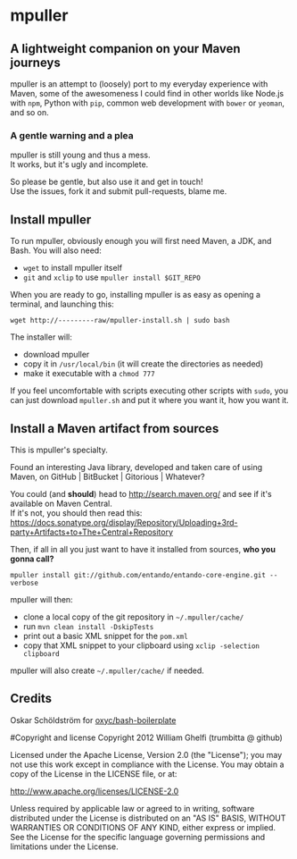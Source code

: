 # mpuller
## A lightweight companion on your Maven journeys
mpuller is an attempt to (loosely) port to my
everyday experience with Maven, some of the awesomeness I could find in
other worlds like Node.js with `npm`, Python with `pip`, common web
development with `bower` or `yeoman`, and so on.

### A gentle warning and a plea
mpuller is still young and thus a mess.  
It works, but it's ugly and incomplete.

So please be gentle, but also use it and get in touch!  
Use the issues, fork it and submit pull-requests, blame me.

## Install mpuller
To run mpuller, obviously enough you will first need Maven, a JDK, and Bash.
You will also need:

* `wget` to install mpuller itself
* `git` and `xclip` to use `mpuller install $GIT_REPO`

When you are ready to go, installing mpuller is as easy as opening a terminal, 
and launching this:  
```
wget http://---------raw/mpuller-install.sh | sudo bash
```

The installer will:

* download mpuller
* copy it in `/usr/local/bin` (it will create the directories as needed)
* make it executable with a `chmod 777`

If you feel uncomfortable with scripts executing other scripts with `sudo`, 
you can just download `mpuller.sh` and put it where you want it, how you want
it.

## Install a Maven artifact from sources
This is mpuller's specialty.

Found an interesting Java library, developed and taken care of using Maven, on
GitHub | BitBucket | Gitorious | Whatever?

You could (and **should**) head to http://search.maven.org/ and see if it's
available on Maven Central.  
If it's not, you should then read this: https://docs.sonatype.org/display/Repository/Uploading+3rd-party+Artifacts+to+The+Central+Repository

Then, if all in all you just want to have it installed from sources, 
**who you gonna call?**

`mpuller install git://github.com/entando/entando-core-engine.git --verbose`

mpuller will then:

* clone a local copy of the git repository in `~/.mpuller/cache/`
* run `mvn clean install -DskipTests`
* print out a basic XML snippet for the `pom.xml`
* copy that XML snippet to your clipboard using `xclip -selection clipboard`

mpuller will also create `~/.mpuller/cache/` if needed.

## Credits
Oskar Schöldström for [oxyc/bash-boilerplate](https://github.com/oxyc/bash-boilerplate)

#Copyright and license
Copyright 2012 William Ghelfi (trumbitta @ github)

Licensed under the Apache License, Version 2.0 (the "License"); you may not use this work except in compliance with the License. You may obtain a copy of the License in the LICENSE file, or at:

http://www.apache.org/licenses/LICENSE-2.0

Unless required by applicable law or agreed to in writing, software distributed under the License is distributed on an "AS IS" BASIS, WITHOUT WARRANTIES OR CONDITIONS OF ANY KIND, either express or implied. See the License for the specific language governing permissions and limitations under the License.